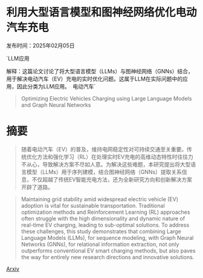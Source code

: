 # 利用大型语言模型和图神经网络优化电动汽车充电

发布时间：2025年02月05日

`LLM应用

解释：这篇论文讨论了将大型语言模型（LLMs）与图神经网络（GNNs）结合，用于解决电动汽车（EV）充电的实时优化问题。这属于LLM在实际问题中的应用，因此分类为LLM应用。` `电动汽车`

> Optimizing Electric Vehicles Charging using Large Language Models and Graph Neural Networks

# 摘要

> 随着电动汽车（EV）的普及，维持电网稳定性对可持续交通至关重要。传统优化方法和强化学习（RL）在处理实时EV充电的高维动态特性时往往力不从心，导致解决方案不尽如人意。为解决这些难题，本研究提出将大型语言模型（LLMs）用于序列建模，结合图神经网络（GNNs）提取关系信息，不仅超越了传统EV智能充电方法，还为全新研究方向和创新解决方案开辟了道路。

> Maintaining grid stability amid widespread electric vehicle (EV) adoption is vital for sustainable transportation. Traditional optimization methods and Reinforcement Learning (RL) approaches often struggle with the high dimensionality and dynamic nature of real-time EV charging, leading to sub-optimal solutions. To address these challenges, this study demonstrates that combining Large Language Models (LLMs), for sequence modeling, with Graph Neural Networks (GNNs), for relational information extraction, not only outperforms conventional EV smart charging methods, but also paves the way for entirely new research directions and innovative solutions.

[Arxiv](https://arxiv.org/abs/2502.03067)